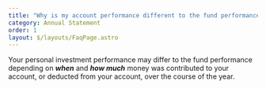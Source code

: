 ```yaml
---
title: "Why is my account performance different to the fund performance? "
category: Annual Statement
order: 1
layout: $/layouts/FaqPage.astro
---
```

Your personal investment performance may differ to the fund performance depending on ***when*** and ***how much*** money was contributed to your account, or deducted from your account, over the course of the year.